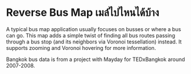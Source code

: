 # Reverse Bus Map เมล์ไปไหนได้บ้าง

A typical bus map application usually focuses on busses or where a bus can go. This map adds a simple twist of finding all bus routes passing through a bus stop (and its neighbors via Voronoi tessellation) instead. It supports zooming and Voronoi hovering for more information.

Bangkok bus data is from a project with Mayday for TEDxBangkok around 2007-2008. 
